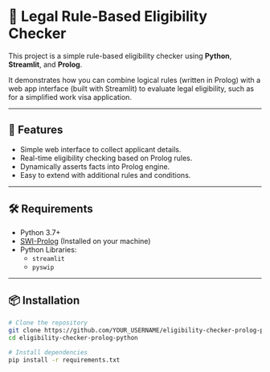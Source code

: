 # 📜 Legal Rule-Based Eligibility Checker

This project is a simple rule-based eligibility checker using **Python**, **Streamlit**, and **Prolog**.

It demonstrates how you can combine logical rules (written in Prolog) with a web app interface (built with Streamlit) to evaluate legal eligibility, such as for a simplified work visa application.

---

## 🚀 Features

- Simple web interface to collect applicant details.
- Real-time eligibility checking based on Prolog rules.
- Dynamically asserts facts into Prolog engine.
- Easy to extend with additional rules and conditions.

---

## 🛠️ Requirements

- Python 3.7+
- [SWI-Prolog](https://www.swi-prolog.org/) (Installed on your machine)
- Python Libraries:
  - `streamlit`
  - `pyswip`

---

## 📦 Installation

```bash
# Clone the repository
git clone https://github.com/YOUR_USERNAME/eligibility-checker-prolog-python.git
cd eligibility-checker-prolog-python

# Install dependencies
pip install -r requirements.txt
